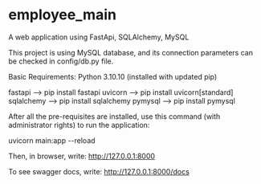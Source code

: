 # employee_main
A web application using FastApi, SQLAlchemy, MySQL

This project is using MySQL database, and its connection parameters can be checked in config/db.py file.

Basic Requirements:
Python 3.10.10 (installed with updated pip)

fastapi --> pip install fastapi 
uvicorn --> pip install uvicorn[standard]
sqlalchemy --> pip install sqlalchemy
pymysql --> pip install pymysql

After all the pre-requisites are installed, use this command (with administrator rights) to run the application:

uvicorn main:app --reload

Then, in browser, write: http://127.0.0.1:8000

To see swagger docs, write: http://127.0.0.1:8000/docs